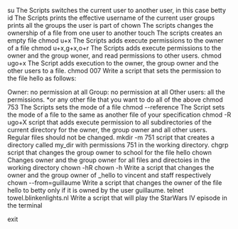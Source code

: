 su 
The Scripts switches the current user to another user, in this case betty
id
The Scripts prints the effective username of the current user
groups
prints all the groups the user is part of
chown
The scripts changes the ownership of a file from one user to another
touch
The scripts creates an empty file
chmod u+x
The Scripts adds execute permissions to the owner of a file
chmod u+x,g+x,o+r
The Scripts adds execute permissions to the owner and the group woner, and read permissions to other users.
chmod ugo+x
The Script adds execution to the owner, the group owner and the other users to a file.
chmod 007
Write a script that sets the permission to the file hello as follows:

Owner: no permission at all
Group: no permission at all
Other users: all the permissions. 
*or any other file that you want to do all of the above
chmod 753
The Scripts sets the mode of a file
chmod --reference
The Script sets the mode of a file to the same as another file of your specification
chmod -R ugo+X
script that adds execute permission to all subdirectories of the current directory for the owner, the group owner and all other users. Regular files should not be changed.
mkdir -m 751
script that creates a directory called my_dir with permissions 751 in the working directory.
chgrp
script that changes the group owner to school for the file hello
chown
Changes owner and the group owner for all files and directoies in the working directory
chown -hR
chown -h
Write a script that changes the owner and the group owner of _hello to vincent and staff respectively
chown --from=guillaume
Write a script that changes the owner of the file hello to betty only if it is owned by the user guillaume.
telnet towel.blinkenlights.nl
Write a script that will play the StarWars IV episode in the terminal

exit
